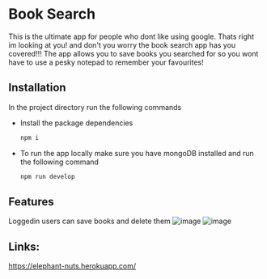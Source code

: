 # Book Search 

This is the ultimate app for people who dont like using google. Thats right im looking at you! and don't you worry the book search app has you covered!!!
The app allows you to save books you searched for so you wont have to use a pesky notepad to remember your favourites!

## Installation

In the project directory run the following commands

- Install the package dependencies
  ```sh
  npm i
  ```
- To run the app locally make sure you have mongoDB installed and run the following command
  ```sh
  npm run develop
  ```

## Features
Loggedin users can save books and delete them
![image](https://user-images.githubusercontent.com/114792819/227087892-26a06bba-74ee-458a-a30f-f67de43a30c8.png)
![image](https://user-images.githubusercontent.com/114792819/227088105-395d55ff-cd67-40d4-b083-60bafe9fa271.png)

## Links:
https://elephant-nuts.herokuapp.com/ 
